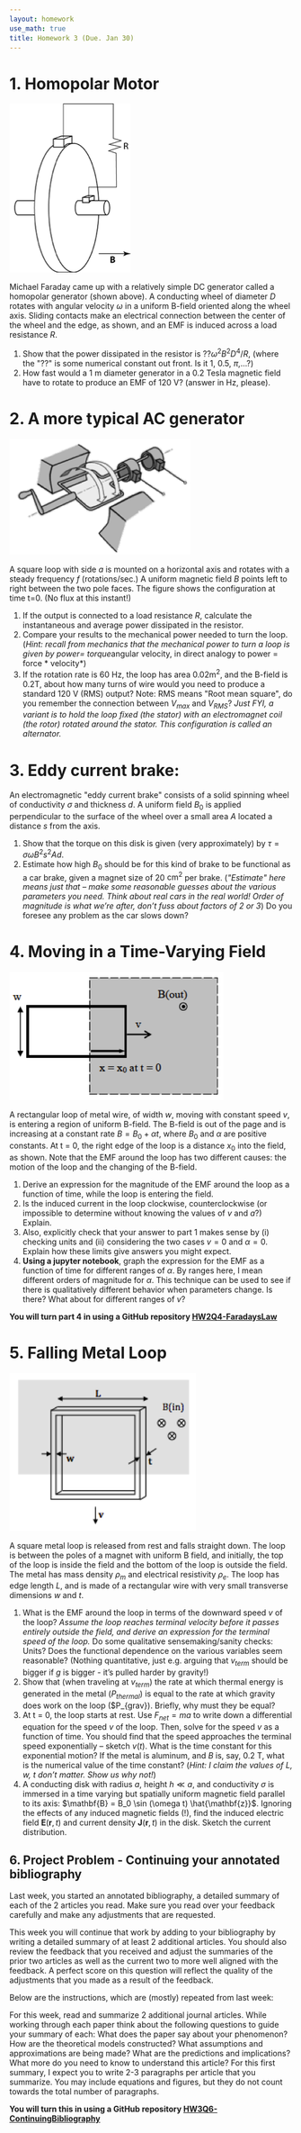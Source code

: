```yaml
---
layout: homework
use_math: true
title: Homework 3 (Due. Jan 30)
---
```


# 1. Homopolar Motor

![homopolar][homopolar]

[homopolar]: ./images/hw3/homopolar_motor.png

Michael Faraday came up with a relatively simple DC generator called a homopolar generator (shown above).  A conducting wheel of diameter $D$ rotates with angular velocity $\omega$ in a uniform B-field oriented along the wheel axis.  Sliding contacts make an electrical connection between the center of the wheel and the edge, as shown, and an EMF is induced across a load resistance $R$.

1. Show that the power dissipated in the resistor is $??\omega^2B^2D^4/R$, (where the "??" is some numerical constant out front. Is it 1, 0.5, $\pi$,...?)
2. How fast would a 1 m diameter generator in a 0.2 Tesla magnetic field have to rotate to produce an EMF of 120 V?  (answer in Hz, please).

# 2. A more typical AC generator

![AC][AC]

[AC]: ./images/hw3/AC_generator.png

A square loop with side $a$ is mounted on a horizontal axis and rotates with a steady frequency $f$ (rotations/sec.) A uniform magnetic field $B$ points left to right between the two pole faces.  The figure shows the configuration at time t=0. (No flux at this instant!)  

1. If the output is connected to a load resistance $R$, calculate the instantaneous and average power dissipated in the resistor.
2. Compare your results to the mechanical power needed to turn the loop. (*Hint: recall from mechanics that the mechanical power to turn a loop is given by power= torque*angular velocity, in direct analogy to power = force * velocity*)
3.  If the rotation rate is 60 Hz, the loop has area 0.02$\mathrm{m}^2$, and the B-field is 0.2T, about how many turns of wire would you need to produce a standard 120 V (RMS) output? Note: RMS means "Root mean square", do you remember the connection between $V_{max}$ and $V_{RMS}$?  *Just FYI, a variant is to hold the loop fixed (the stator) with an electromagnet coil (the rotor) rotated around the stator. This configuration is called an alternator.*

# 3. Eddy current brake:  

An electromagnetic "eddy current brake" consists of a solid spinning wheel of conductivity $\sigma$ and thickness $d$.  A uniform field $B_0$ is applied perpendicular to the surface of the wheel over a small area $A$ located a distance $s$ from the axis.

1. Show that the torque on this disk is given (very approximately) by $\tau = \sigma \omega B^2 s^2 A d$.
2. Estimate how high $B_0$ should be for this kind of brake to be functional as a car brake, given a magnet size of 20 $\mathrm{cm}^2$ per brake.  (*"Estimate" here means just that – make some reasonable guesses about the various parameters you need. Think about real cars in the real world! Order of magnitude is what we’re after, don’t fuss about factors of 2 or 3*) Do you foresee any problem as the car slows down?

# 4. Moving in a Time-Varying Field

![fl][fl]

[fl]: ./images/hw3/moving_loop.png

A rectangular loop of metal wire, of width $w$, moving with constant speed $v$, is entering a region of uniform B-field. The B-field is out of the page and is increasing at a constant rate $B=B_0 + \alpha t$, where $B_0$ and $\alpha$ are positive constants.  At t = 0, the right edge of the loop is a distance $x_0$ into the field, as shown. Note that the EMF around the loop has two different causes: the motion of the loop and the changing of the B-field.

1. Derive an expression for the magnitude of the EMF around the loop as a function of time, while the loop is entering the field.
2. Is the induced current in the loop clockwise, counterclockwise (or impossible to determine without knowing the values of $v$ and $a$?) Explain.
3. Also, explicitly check that your answer to part 1 makes sense by (i) checking units and (ii) considering the two cases $v = 0$ and  $\alpha = 0$.  Explain how these limits give answers you might expect.
4. **Using a jupyter notebook**, graph the expression for the EMF as a function of time for different ranges of $\alpha$. By ranges here, I mean different orders of magnitude for $\alpha$. This technique can be used to see if there is qualitatively different behavior when parameters change. Is there? What about for different ranges of $v$?

**You will turn part 4 in using a GitHub repository [HW2Q4-FaradaysLaw](https://classroom.github.com/assignment-invitations/d75c29ae801d023e1dbe4ba2938aad54)**

# 5. Falling Metal Loop

![loop][loop]

[loop]: ./images/hw3/square_loop_falling.png


A square metal loop is released from rest and falls straight down.  The loop is between the poles of a magnet with uniform B field, and initially, the top of the loop is inside the field and the bottom of the loop is outside the field.  The metal has mass density $\rho_m$ and electrical resistivity $\rho_e$. The loop has edge length $L$, and is made of a rectangular wire with very small transverse dimensions $w$ and $t$.

1. What is the EMF around the loop in terms of the downward speed $v$ of the loop?  *Assume the loop reaches terminal velocity before it passes entirely outside the field, and derive an expression for the terminal speed of the loop.* Do some qualitative sensemaking/sanity checks: Units? Does the functional dependence on the various variables seem reasonable? (Nothing quantitative, just e.g. arguing that $v_{term}$ should be bigger if $g$ is bigger -  it’s pulled harder by gravity!)
2. Show that (when traveling at $v_{term}$) the rate at which thermal energy is generated in the metal ($P_{thermal}$) is equal to the rate at which gravity does work on the loop ($P_{grav}).  Briefly, why must they be equal?
3. At t = 0, the loop starts at rest.  Use $F_{net} = ma$ to write down a differential equation for the speed $v$ of the loop. Then, solve for the speed $v$ as a function of time.  You should find that the speed approaches the terminal speed exponentially – sketch $v(t)$.  What is the time constant for this exponential motion? If the metal is aluminum, and $B$ is, say, 0.2 T, what is the numerical value of the time constant? (*Hint: I claim the values of L, w, t don’t matter. Show us why not!*)
4. A conducting disk with radius $a$, height $h \ll a$, and conductivity $\sigma$ is immersed in a time varying but spatially uniform magnetic field parallel to its axis: $\mathbf{B} = B_0 \sin (\omega t) \hat{\mathbf{z}}$. Ignoring the effects of any induced magnetic fields (!), find the induced electric field $\mathbf{E}(\mathbf{r},t)$ and current density $\mathbf{J}(\mathbf{r},t)$ in the disk. Sketch the current distribution.

## 6. Project Problem - Continuing your annotated bibliography
Last week, you started an annotated bibliography, a detailed summary of each of the 2 articles you read. Make sure you read over your feedback carefully and make any adjustments that are requested.

This week you will continue that work by adding to your bibliography by writing a detailed summary of at least 2 additional articles. You should also review the feedback that you received and adjust the summaries of the prior two articles as well as the current two to more well aligned with the feedback. A perfect score on this question will reflect the quality of the adjustments that you made as a result of the feedback.

Below are the instructions, which are (mostly) repeated from last week:

For this week, read and summarize 2 additional journal articles. While working through each paper think about the following questions to guide your summary of each: What does the paper say about your phenomenon? How are the theoretical models constructed? What assumptions and approximations are being made? What are the predictions and implications? What more do you need to know to understand this article? For this first summary, I expect you to write 2-3 paragraphs per article that you summarize. You may include equations and figures, but they do not count towards the total number of paragraphs.

**You will turn this in using a GitHub repository [HW3Q6-ContinuingBibliography](https://classroom.github.com/assignment-invitations/eec00b7fcd8888f040ba3f78a580088a)**
